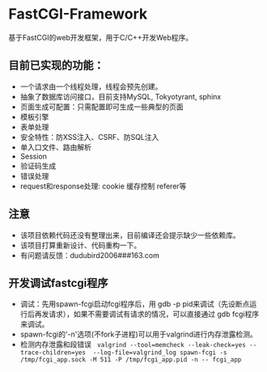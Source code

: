 # FastCGI-Framework
基于FastCGI的web开发框架，用于C/C++开发Web程序。

## 目前已实现的功能：
* 一个请求由一个线程处理，线程会预先创建。
* 抽象了数据库访问接口，目前支持MySQL, Tokyotyrant, sphinx
* 页面生成可配置：只需配置即可生成一些典型的页面
* 模板引擎
* 表单处理
* 安全特性：防XSS注入、CSRF、防SQL注入
* 单入口文件、路由解析
* Session
* 验证码生成
* 错误处理
* request和response处理: cookie 缓存控制 referer等

## 注意
* 该项目依赖代码还没有整理出来，目前编译还会提示缺少一些依赖库。
* 该项目打算重新设计、代码重构一下。
* 有问题请反馈：dudubird2006###163.com


## 开发调试fastcgi程序
* 调试：先用spawn-fcgi启动fcgi程序后，用 gdb -p pid来调试（先设断点运行后再发请求），如果不需要调试有请求的情况，可以直接通过 gdb fcgi程序来调试。
* spawn-fcgi的'-n'选项(不fork子进程)可以用于valgrind进行内存泄露检测。
* 检测内存泄露和段错误  
`valgrind --tool=memcheck --leak-check=yes --trace-children=yes  --log-file=valgrind_log spawn-fcgi -s /tmp/fcgi_app.sock -M 511 -P /tmp/fcgi_app.pid -n -- fcgi_app`
